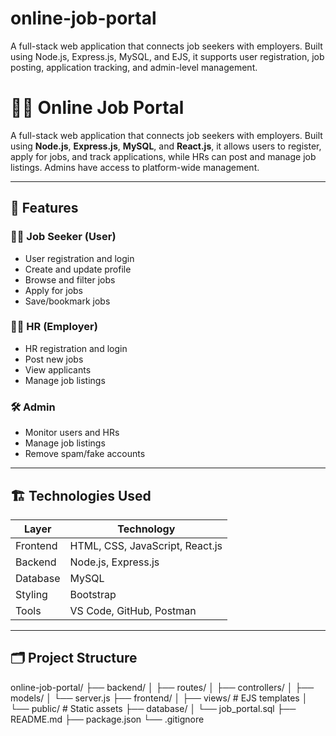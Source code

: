 # online-job-portal
A full-stack web application that connects job seekers with employers. Built using Node.js, Express.js, MySQL, and EJS, it supports user registration, job posting, application tracking, and admin-level management.

# 🧑‍💼 Online Job Portal

A full-stack web application that connects job seekers with employers. Built using **Node.js**, **Express.js**, **MySQL**, and **React.js**, it allows users to register, apply for jobs, and track applications, while HRs can post and manage job listings. Admins have access to platform-wide management.

---

## 🚀 Features

### 👨‍💻 Job Seeker (User)
- User registration and login
- Create and update profile
- Browse and filter jobs
- Apply for jobs
- Save/bookmark jobs

### 🧑‍💼 HR (Employer)
- HR registration and login
- Post new jobs
- View applicants
- Manage job listings

### 🛠️ Admin
- Monitor users and HRs
- Manage job listings
- Remove spam/fake accounts

---

## 🏗️ Technologies Used

| Layer     | Technology                  |
|-----------|-----------------------------|
| Frontend  | HTML, CSS, JavaScript, React.js |
| Backend   | Node.js, Express.js         |
| Database  | MySQL                       |
| Styling   | Bootstrap                   |
| Tools     | VS Code, GitHub, Postman    |

---

## 🗂️ Project Structure

online-job-portal/
├── backend/
│ ├── routes/
│ ├── controllers/
│ ├── models/
│ └── server.js
├── frontend/
│ ├── views/ # EJS templates
│ └── public/ # Static assets
├── database/
│ └── job_portal.sql
├── README.md
├── package.json
└── .gitignore

